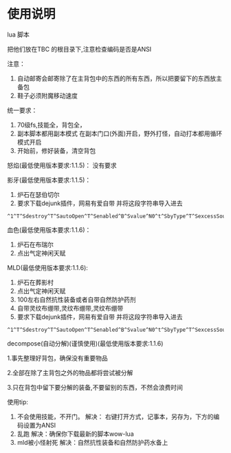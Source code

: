 # 使用说明
lua 脚本

把他们放在TBC 的根目录下,注意检查编码是否是ANSI

注意：
1. 自动邮寄会邮寄除了在主背包中的东西的所有东西，所以把要留下的东西放主备包
2. 鞋子必须附魔移动速度

统一要求： 
1. 70级fs,技能全，背包全，
2. 副本脚本都用副本模式 在副本门口(外面)开启，野外打怪，自动打本都用循环模式开启
3. 开始前，修好装备，清空背包

怒焰(最低使用版本要求:1.1.5)：
没有要求

影牙(最低使用版本要求:1.1.5)：
1. 炉石在瑟伯切尔
2. 要求下载dejunk插件，网易有爱自带 并将这段字符串导入进去
~~~
^1^T^Sdestroy^T^SautoOpen^T^Senabled^B^Svalue^N0^t^SbyType^T^SexcessSoulShards^T^Senabled^b^Svalue^N3^t^SpetsAlreadyCollected^b^StoysAlreadyCollected^b^SitemLevelRange^T^Smax^N1^Smin^N1^Senabled^b^t^t^Signore^T^Smiscellaneous^B^Scosmetic^b^Sglyphs^B^Stradeable^B^SequipmentSets^B^Srecipes^b^Sgems^B^SbindsWhenEquipped^b^Sconsumables^B^Sreadable^B^Ssoulbound^b^SitemEnhancements^B^StradeGoods^B^SquestItems^B^SbattlePets^B^Sreagents^B^t^SautoStart^T^Senabled^b^Svalue^N0^t^Sexclusions^T^t^SbelowPrice^T^Senabled^B^Svalue^N5000^t^SbyQuality^T^Spoor^B^Sepic^b^Scommon^b^Suncommon^B^Srare^B^t^Sinclusions^T^S3385^B^S4606^B^S1210^B^S5635^B^S1205^B^S5254^B^S1712^B^S12223^B^S1015^B^S3012^B^S929^B^S9788^B^S3770^B^S3301^B^S9779^B^t^t^Ssell^T^Sauto^B^Sexclusions^T^t^SbyQuality^T^Spoor^B^Sepic^b^Scommon^b^Suncommon^b^Srare^b^t^Sinclusions^T^S25429^B^S25431^B^S8766^B^S8952^B^S17058^B^S27858^B^S17057^B^S24477^B^t^SautoOpen^b^Signore^T^Stradeable^B^Scosmetic^B^Sglyphs^B^Srecipes^B^SequipmentSets^B^Sgems^B^SbindsWhenEquipped^B^Smiscellaneous^B^Sconsumables^B^Sreadable^B^Ssoulbound^B^SitemEnhancements^B^StradeGoods^B^SquestItems^B^SbattlePets^B^Sreagents^B^t^SbelowPrice^T^Senabled^b^Svalue^N2^t^SsafeMode^b^SbyType^T^Sunsuitable^b^SitemLevelRange^T^Smax^N1^Smin^N1^Senabled^b^t^t^t^Sversion^N3^Sgeneral^T^SuseGuildRepair^B^SautoRepair^b^Schat^T^Sdestroy^B^Sframe^SChatFrame1^Senabled^B^Ssell^B^Sverbose^b^Sreason^b^t^t^t^^
~~~

血色(最低使用版本要求:1.1.6)：
1. 炉石在布瑞尔
2. 点出气定神闲天赋

MLD(最低使用版本要求:1.1.6):
1. 炉石在葬影村
2. 点出气定神闲天赋
3. 100左右自然抗性装备或者自带自然防护药剂
4. 自带灵纹布绷带,灵纹布绷带,灵纹布绷带
5. 要求下载dejunk插件，网易有爱自带 并将这段字符串导入进去
~~~
^1^T^Sdestroy^T^SautoOpen^T^Senabled^B^Svalue^N0^t^SbyType^T^SexcessSoulShards^T^Senabled^b^Svalue^N3^t^SpetsAlreadyCollected^b^StoysAlreadyCollected^b^SitemLevelRange^T^Smax^N1^Smin^N1^Senabled^b^t^t^Signore^T^Srecipes^b^Scosmetic^B^Sglyphs^B^Smiscellaneous^B^SequipmentSets^B^Sgems^b^Stradeable^B^SbindsWhenEquipped^b^Sconsumables^B^Sreadable^B^Ssoulbound^b^SitemEnhancements^B^StradeGoods^B^SquestItems^B^SbattlePets^B^Sreagents^B^t^SautoStart^T^Senabled^b^Svalue^N0^t^Sexclusions^T^t^SbelowPrice^T^Senabled^B^Svalue^N4055^t^SbyQuality^T^Spoor^B^Sepic^b^Scommon^b^Suncommon^b^Srare^b^t^Sinclusions^T^S4625^B^S1645^B^S5635^B^S4422^B^S6149^B^S20763^B^S9779^B^S2453^B^S8836^B^S5254^B^S3936^B^S4599^B^S3928^B^S3770^B^S10286^B^S2452^B^S3385^B^S8831^B^S1210^B^S3818^B^S1710^B^S4637^B^S3358^B^S3938^B^S1712^B^S2450^B^S1015^B^S2447^B^S1205^B^S3671^B^S4421^B^S10312^B^S4419^B^S4608^B^S785^B^S12223^B^S20976^B^S3819^B^S3357^B^S765^B^S1707^B^S3676^B^S3012^B^S929^B^S4606^B^S8029^B^S3301^B^S9788^B^t^t^Ssell^T^Sauto^B^Sexclusions^T^t^SbyQuality^T^Spoor^B^Sepic^b^Scommon^b^Suncommon^b^Srare^b^t^Sinclusions^T^S25429^B^S24477^B^S8766^B^S8952^B^S17058^B^S17057^B^S25431^B^S27858^B^t^SautoOpen^b^Signore^T^Stradeable^B^Scosmetic^B^Sglyphs^B^Srecipes^B^SequipmentSets^B^Sgems^B^SbindsWhenEquipped^B^Smiscellaneous^B^Sconsumables^B^Sreadable^B^Ssoulbound^B^SitemEnhancements^B^StradeGoods^B^SquestItems^B^SbattlePets^B^Sreagents^B^t^SbelowPrice^T^Senabled^b^Svalue^N2^t^SsafeMode^b^SbyType^T^Sunsuitable^b^SitemLevelRange^T^Smax^N1^Smin^N1^Senabled^b^t^t^t^Sversion^N3^Sgeneral^T^SuseGuildRepair^B^SautoRepair^b^Schat^T^Sdestroy^B^Sframe^SChatFrame1^Senabled^B^Ssell^B^Sverbose^b^Sreason^b^t^t^t^^
~~~


decompose(自动分解)(谨慎使用)(最低使用版本要求:1.1.6)

1.事先整理好背包，确保没有重要物品

2.全部在除了主背包之外的物品都将尝试被分解

3.只在背包中留下要分解的装备,不要留别的东西，不然会浪费时间





使用tip:

1. 不会使用技能，不开门。
解决： 右键打开方式，记事本，另存为，下方的编码设置为ANSI
2. 乱跑
解决：确保你下载最新的脚本wow-lua
3. mld被小怪射死
解决：自然抗性装备和自然防护药水备上

